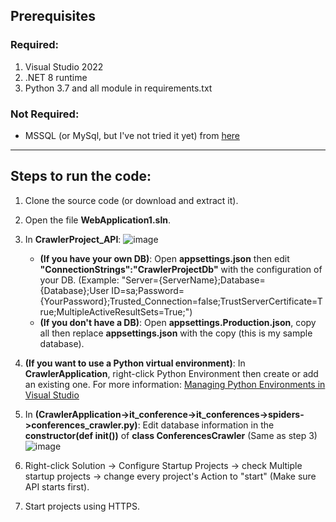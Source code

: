 ## Prerequisites
### Required:
1. Visual Studio 2022
2. .NET 8 runtime
3. Python 3.7 and all module in requirements.txt
### Not Required:
- MSSQL (or MySql, but I've not tried it yet) from [here](https://github.com/tyh7121/DANMCNPM/tree/feature/firstCrawler)

---
## Steps to run the code:
1. Clone the source code (or download and extract it).
2. Open the file **WebApplication1.sln**.
3. In **CrawlerProject_API**:
   ![image](https://github.com/thuanan7/CrawlerProject/assets/47140156/fb8fcf02-e01b-42a9-92e7-25af98e6145f)
   - **(If you have your own DB)**: Open **appsettings.json** then edit **"ConnectionStrings":"CrawlerProjectDb"** with the configuration of your DB.
     (Example: "Server={ServerName};Database={Database};User ID=sa;Password={YourPassword};Trusted_Connection=false;TrustServerCertificate=True;MultipleActiveResultSets=True;")
   - **(If you don't have a DB)**: Open **appsettings.Production.json**, copy all then replace **appsettings.json** with the copy (this is my sample database).

4. **(If you want to use a Python virtual environment)**: In **CrawlerApplication**, right-click Python Environment then create or add an existing one. For more information: [Managing Python Environments in Visual Studio](https://learn.microsoft.com/en-us/visualstudio/python/managing-python-environments-in-visual-studio?view=vs-2022)

5. In **(CrawlerApplication->it_conference->it_conferences->spiders->conferences_crawler.py)**: Edit database information in the **constructor(def __init__())** of **class ConferencesCrawler** (Same as step 3)
   ![image](https://github.com/thuanan7/CrawlerProject/assets/47140156/a2d3bbe2-6ae1-4755-9da5-295abb68a160)

6. Right-click Solution -> Configure Startup Projects -> check Multiple startup projects -> change every project's Action to "start" (Make sure API starts first).

7. Start projects using HTTPS.
